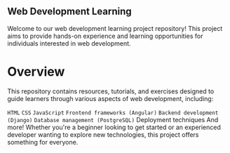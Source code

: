 ## Web Development Learning 

Welcome to our web development learning project repository! This project aims to provide hands-on experience and learning opportunities for individuals interested in web development.

# Overview
This repository contains resources, tutorials, and exercises designed to guide learners through various aspects of web development, including:

`HTML`
`CSS`
`JavaScript`
`Frontend frameworks (Angular)`
`Backend development (Django)`
`Database management (PostgreSQL)`
Deployment techniques
And more!
Whether you're a beginner looking to get started or an experienced developer wanting to explore new technologies, this project offers something for everyone.


